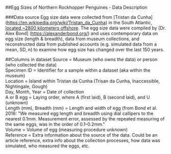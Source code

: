 ##Egg Sizes of Northern Rockhopper Penguines - Data Description

###Data source
Egg size data were collected from [Tristan da Cunha] (https://en.wikipedia.org/wiki/Tristan_da_Cunha) in the South Atlantic, [located ~2800 kilometers offshore](https://www.google.com/maps/place/Tristan+da+Cunha/@-37.1160481,-30.2136665,4z/data=!4m5!3m4!1s0x25a3b1a1af6dc9b:0x69ee2d95dc98aedb!8m2!3d-37.1052489!4d-12.2776838). The egg size data were compiled by [Dr. Alex Bond] (https://alexanderbond.org/) and uses contemporary data on egg size (length & breadth), data from museum collections, and reconstructed data from published accounts (e.g. simulated data from a mean, SD, n) to examine how egg size has changed over the last 150 years.

##Columns in dataset
Source = Museum (who owns the data) or person (who collected the data)  
Specimen ID = Identifier for a sample within a dataset (aka within the museum)  
Location = Island within Tristan da Cunha (Trisan da Cunha, Inaccessible, Nightingale, Gough)  
Day, Month, Year = Date of collection  
A or B egg = Laying order, where A (first laid), B (second laid), and U (unknown)  
Length (mm), Breadth (mm) = Length and width of egg (from Bond et al. 2016: "We measured egg length and breadth using dial callipers to the nearest 0.1mm. Measurement error, assessed by the repeated measuring of the same eggs, was in the order of 0.1–0.2mm."  
Volume = Volume of egg (measuring procedure unknown)  
Reference = Extra information about the source of the data. Could be an article reference, extra info about the collection processes, how data was simulated, who measured the eggs, etc.  
